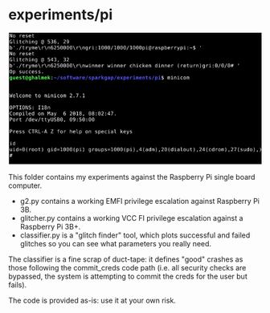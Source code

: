 # experiments/pi

![Pew pew pew!](../../docs/imgs/pi-win.png)

This folder contains my experiments against the Raspberry Pi single board computer.

- g2.py contains a working EMFI privilege escalation against Raspberry Pi 3B.
- glitcher.py contains a working VCC FI privilege escalation against a Raspberry Pi 3B+.
- classifier.py is a "glitch finder" tool, which plots successful and failed glitches so you can see what parameters you really need.

The classifier is a fine scrap of duct-tape: it defines "good" crashes as those following the commit_creds code path (i.e. all security checks are bypassed, the system is attempting to commit the creds for the user but fails).

The code is provided as-is: use it at your own risk.
